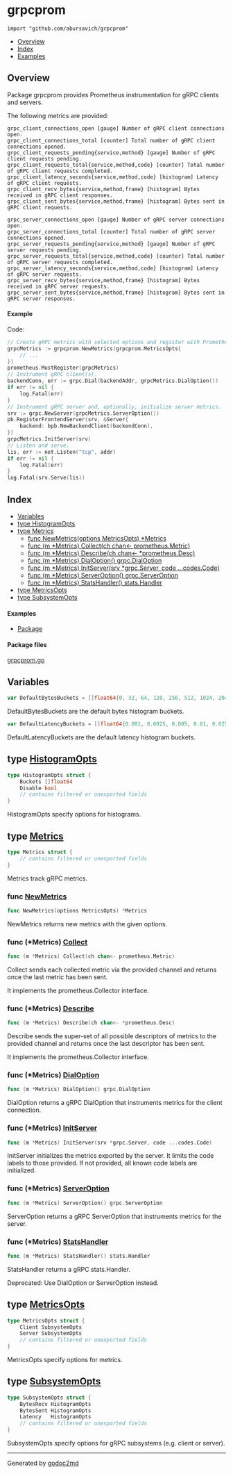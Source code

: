 

# grpcprom
`import "github.com/abursavich/grpcprom"`

* [Overview](#pkg-overview)
* [Index](#pkg-index)
* [Examples](#pkg-examples)

## <a name="pkg-overview">Overview</a>
Package grpcprom provides Prometheus instrumentation for gRPC clients and servers.

The following metrics are provided:


	grpc_client_connections_open [gauge] Number of gRPC client connections open.
	grpc_client_connections_total [counter] Total number of gRPC client connections opened.
	grpc_client_requests_pending{service,method} [gauge] Number of gRPC client requests pending.
	grpc_client_requests_total{service,method,code} [counter] Total number of gRPC client requests completed.
	grpc_client_latency_seconds{service,method,code} [histogram] Latency of gRPC client requests.
	grpc_client_recv_bytes{service,method,frame} [histogram] Bytes received in gRPC client responses.
	grpc_client_sent_bytes{service,method,frame} [histogram] Bytes sent in gRPC client requests.
	
	grpc_server_connections_open [gauge] Number of gRPC server connections open.
	grpc_server_connections_total [counter] Total number of gRPC server connections opened.
	grpc_server_requests_pending{service,method} [gauge] Number of gRPC server requests pending.
	grpc_server_requests_total{service,method,code} [counter] Total number of gRPC server requests completed.
	grpc_server_latency_seconds{service,method,code} [histogram] Latency of gRPC server requests.
	grpc_server_recv_bytes{service,method,frame} [histogram] Bytes received in gRPC server requests.
	grpc_server_sent_bytes{service,method,frame} [histogram] Bytes sent in gRPC server responses.



#### <a name="example_">Example</a>

Code:
``` go
// Create gRPC metrics with selected options and register with Prometheus.
grpcMetrics := grpcprom.NewMetrics(grpcprom.MetricsOpts{
    // ...
})
prometheus.MustRegister(grpcMetrics)
// Instrument gRPC client(s).
backendConn, err := grpc.Dial(backendAddr, grpcMetrics.DialOption())
if err != nil {
    log.Fatal(err)
}
// Instrument gRPC server and, optionally, initialize server metrics.
srv := grpc.NewServer(grpcMetrics.ServerOption())
pb.RegisterFrontendServer(srv, &Server{
    backend: bpb.NewBackendClient(backendConn),
})
grpcMetrics.InitServer(srv)
// Listen and serve.
lis, err := net.Listen("tcp", addr)
if err != nil {
    log.Fatal(err)
}
log.Fatal(srv.Serve(lis))
```


## <a name="pkg-index">Index</a>
* [Variables](#pkg-variables)
* [type HistogramOpts](#HistogramOpts)
* [type Metrics](#Metrics)
  * [func NewMetrics(options MetricsOpts) *Metrics](#NewMetrics)
  * [func (m *Metrics) Collect(ch chan&lt;- prometheus.Metric)](#Metrics.Collect)
  * [func (m *Metrics) Describe(ch chan&lt;- *prometheus.Desc)](#Metrics.Describe)
  * [func (m *Metrics) DialOption() grpc.DialOption](#Metrics.DialOption)
  * [func (m *Metrics) InitServer(srv *grpc.Server, code ...codes.Code)](#Metrics.InitServer)
  * [func (m *Metrics) ServerOption() grpc.ServerOption](#Metrics.ServerOption)
  * [func (m *Metrics) StatsHandler() stats.Handler](#Metrics.StatsHandler)
* [type MetricsOpts](#MetricsOpts)
* [type SubsystemOpts](#SubsystemOpts)

#### <a name="pkg-examples">Examples</a>
* [Package](#example_)

#### <a name="pkg-files">Package files</a>
[grpcprom.go](/grpcprom.go) 



## <a name="pkg-variables">Variables</a>
``` go
var DefaultBytesBuckets = []float64{0, 32, 64, 128, 256, 512, 1024, 2048, 8192, 32768, 131072, 524288}
```
DefaultBytesBuckets are the default bytes histogram buckets.

``` go
var DefaultLatencyBuckets = []float64{0.001, 0.0025, 0.005, 0.01, 0.025, 0.05, 0.1, 0.25, 0.5, 1, 2.5, 5, 10}
```
DefaultLatencyBuckets are the default latency histogram buckets.




## <a name="HistogramOpts">type</a> [HistogramOpts](/grpcprom.go?s=2582:2657#L69)
``` go
type HistogramOpts struct {
    Buckets []float64
    Disable bool
    // contains filtered or unexported fields
}
```
HistogramOpts specify options for histograms.










## <a name="Metrics">type</a> [Metrics](/grpcprom.go?s=3017:3057#L94)
``` go
type Metrics struct {
    // contains filtered or unexported fields
}
```
Metrics track gRPC metrics.







### <a name="NewMetrics">func</a> [NewMetrics](/grpcprom.go?s=3117:3162#L99)
``` go
func NewMetrics(options MetricsOpts) *Metrics
```
NewMetrics returns new metrics with the given options.





### <a name="Metrics.Collect">func</a> (\*Metrics) [Collect](/grpcprom.go?s=3802:3856#L119)
``` go
func (m *Metrics) Collect(ch chan<- prometheus.Metric)
```
Collect sends each collected metric via the provided channel
and returns once the last metric has been sent.

It implements the prometheus.Collector interface.




### <a name="Metrics.Describe">func</a> (\*Metrics) [Describe](/grpcprom.go?s=3509:3563#L110)
``` go
func (m *Metrics) Describe(ch chan<- *prometheus.Desc)
```
Describe sends the super-set of all possible descriptors of metrics
to the provided channel and returns once the last descriptor has been sent.

It implements the prometheus.Collector interface.




### <a name="Metrics.DialOption">func</a> (\*Metrics) [DialOption](/grpcprom.go?s=5378:5424#L165)
``` go
func (m *Metrics) DialOption() grpc.DialOption
```
DialOption returns a gRPC DialOption that instruments metrics
for the client connection.




### <a name="Metrics.InitServer">func</a> (\*Metrics) [InitServer](/grpcprom.go?s=4091:4157#L127)
``` go
func (m *Metrics) InitServer(srv *grpc.Server, code ...codes.Code)
```
InitServer initializes the metrics exported by the server.
It limits the code labels to those provided. If not provided,
all known code labels are initialized.




### <a name="Metrics.ServerOption">func</a> (\*Metrics) [ServerOption](/grpcprom.go?s=5560:5610#L171)
``` go
func (m *Metrics) ServerOption() grpc.ServerOption
```
ServerOption returns a gRPC ServerOption that instruments metrics
for the server.




### <a name="Metrics.StatsHandler">func</a> (\*Metrics) [StatsHandler](/grpcprom.go?s=5092:5138#L158)
``` go
func (m *Metrics) StatsHandler() stats.Handler
```
StatsHandler returns a gRPC stats.Handler.

Deprecated: Use DialOption or ServerOption instead.




## <a name="MetricsOpts">type</a> [MetricsOpts](/grpcprom.go?s=2900:2984#L86)
``` go
type MetricsOpts struct {
    Client SubsystemOpts
    Server SubsystemOpts
    // contains filtered or unexported fields
}
```
MetricsOpts specify options for metrics.










## <a name="SubsystemOpts">type</a> [SubsystemOpts](/grpcprom.go?s=2737:2854#L77)
``` go
type SubsystemOpts struct {
    BytesRecv HistogramOpts
    BytesSent HistogramOpts
    Latency   HistogramOpts
    // contains filtered or unexported fields
}
```
SubsystemOpts specify options for gRPC subsystems (e.g. client or server).














- - -
Generated by [godoc2md](http://godoc.org/github.com/davecheney/godoc2md)
